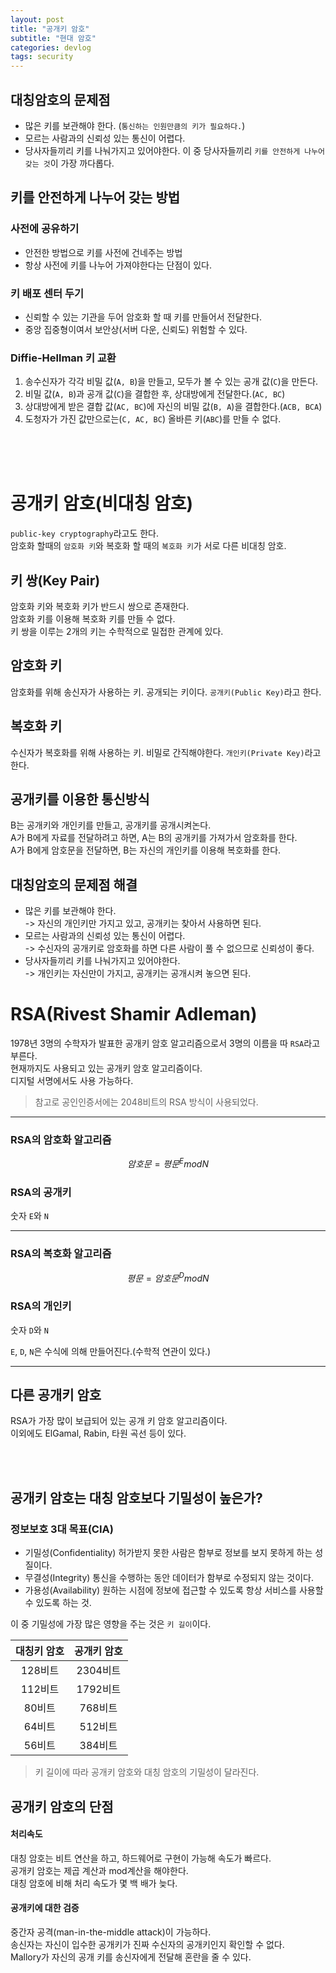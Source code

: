 ```yaml
---
layout: post
title: "공개키 암호"
subtitle: "현대 암호"
categories: devlog
tags: security
---
```

## 대칭암호의 문제점
- 많은 키를 보관해야 한다. (`통신하는 인원만큼의 키가 필요하다.`)
- 모르는 사람과의 신뢰성 있는 통신이 어렵다. 
- 당사자들끼리 키를 나눠가지고 있어야한다.
이 중 당사자들끼리 `키를 안전하게 나누어 갖는 것`이 가장 까다롭다.

## 키를 안전하게 나누어 갖는 방법
### 사전에 공유하기  
- 안전한 방법으로 키를 사전에 건네주는 방법
- 항상 사전에 키를 나누어 가져야한다는 단점이 있다.
   
### 키 배포 센터 두기
- 신뢰할 수 있는 기관을 두어 암호화 할 때 키를 만들어서 전달한다.
- 중앙 집중형이여서 보안상(서버 다운, 신뢰도) 위험할 수 있다.
   
### Diffie-Hellman 키 교환
1. 송수신자가 각각 비밀 값(`A, B`)을 만들고, 모두가 볼 수 있는 공개 값(`C`)을 만든다.
2. 비밀 값(`A, B`)과 공개 값(`C`)을 결합한 후, 상대방에게 전달한다.(`AC, BC`)
3. 상대방에게 받은 결합 값(`AC, BC`)에 자신의 비밀 값(`B, A`)을 결합한다.(`ACB, BCA`)
4. 도청자가 가진 값만으로는(`C, AC, BC`) 올바른 키(`ABC`)를 만들 수 없다.

<br><br><br>

# 공개키 암호(비대칭 암호)
`public-key cryptography`라고도 한다.   
암호화 할때의 `암호화 키`와 복호화 할 때의 `복호화 키`가 서로 다른 비대칭 암호.

## 키 쌍(Key Pair)
암호화 키와 복호화 키가 반드시 쌍으로 존재한다.  
암호화 키를 이용해 복호화 키를 만들 수 없다.  
키 쌍을 이루는 2개의 키는 수학적으로 밀접한 관계에 있다.  

## 암호화 키
암호화를 위해 송신자가 사용하는 키. 공개되는 키이다.
`공개키(Public Key)`라고 한다.

## 복호화 키
수신자가 복호화를 위해 사용하는 키. 비밀로 간직해야한다.
`개인키(Private Key)`라고 한다.

## 공개키를 이용한 통신방식
B는 공개키와 개인키를 만들고, 공개키를 공개시켜논다.   
A가 B에게 자료를 전달하려고 하면, A는 B의 공개키를 가져가서 암호화를 한다.  
A가 B에게 암호문을 전달하면, B는 자신의 개인키를 이용해 복호화를 한다. 

## 대칭암호의 문제점 해결
- 많은 키를 보관해야 한다.   
-> 자신의 개인키만 가지고 있고, 공개키는 찾아서 사용하면 된다. 
- 모르는 사람과의 신뢰성 있는 통신이 어렵다.    
-> 수신자의 공개키로 암호화를 하면 다른 사람이 풀 수 없으므로 신뢰성이 좋다. 
- 당사자들끼리 키를 나눠가지고 있어야한다.    
-> 개인키는 자신만이 가지고, 공개키는 공개시켜 놓으면 된다. 


# RSA(Rivest Shamir Adleman)
1978년 3명의 수학자가 발표한 공개키 암호 알고리즘으로서 3명의 이름을 따 `RSA`라고 부른다.  
현재까지도 사용되고 있는 공개키 암호 알고리즘이다.  
디지털 서명에서도 사용 가능하다.  
> 참고로 공인인증서에는 2048비트의 RSA 방식이 사용되었다.   

---

### RSA의 암호화 알고리즘
$$
암호문 = 평문^{E} mod N
$$

### RSA의 공개키
숫자 `E`와 `N`

---

### RSA의 복호화 알고리즘
$$
평문 = 암호문^{D} mod N
$$

### RSA의 개인키
숫자 `D`와 `N`   


`E`, `D`, `N`은 수식에 의해 만들어진다.(수학적 연관이 있다.)

---

## 다른 공개키 암호
RSA가 가장 많이 보급되어 있는 공개 키 암호 알고리즘이다.  
이외에도 ElGamal, Rabin, 타원 곡선 등이 있다.

<br><br>

## 공개키 암호는 대칭 암호보다 기밀성이 높은가?

### 정보보호 3대 목표(CIA)
- 기밀성(Confidentiality)
허가받지 못한 사람은 함부로 정보를 보지 못하게 하는 성질이다.
- 무결성(Integrity)
통신을 수행하는 동안 데이터가 함부로 수정되지 않는 것이다.
- 가용성(Availability)
원하는 시점에 정보에 접근할 수 있도록 항상 서비스를 사용할 수 있도록 하는 것.

이 중 기밀성에 가장 많은 영향을 주는 것은 `키 길이`이다.

| 대칭키 암호 | 공개키 암호 |
| :------: | :------: |
| 128비트  | 2304비트 |
| 112비트  | 1792비트 |
|  80비트  | 768비트  |
|  64비트  | 512비트  |
|  56비트  | 384비트  |

> 키 길이에 따라 공개키 암호와 대칭 암호의 기밀성이 달라진다.   

## 공개키 암호의 단점
#### 처리속도  
대칭 암호는 비트 연산을 하고, 하드웨어로 구현이 가능해 속도가 빠르다.  
공개키 암호는 제곱 계산과 mod계산을 해야한다.  
대칭 암호에 비해 처리 속도가 몇 백 배가 늦다.  

#### 공개키에 대한 검증  
중간자 공격(man-in-the-middle attack)이 가능하다.  
송신자는 자신이 입수한 공개키가 진짜 수신자의 공개키인지 확인할 수 없다.  
Mallory가 자신의 공개 키를 송신자에게 전달해 혼란을 줄 수 있다.  


